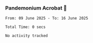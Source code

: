 ### Pandemonium Acrobat 🤸

<!--START_SECTION:waka-->

```all_time
From: 09 June 2025 - To: 16 June 2025

Total Time: 0 secs

No activity tracked
```

<!--END_SECTION:waka-->
